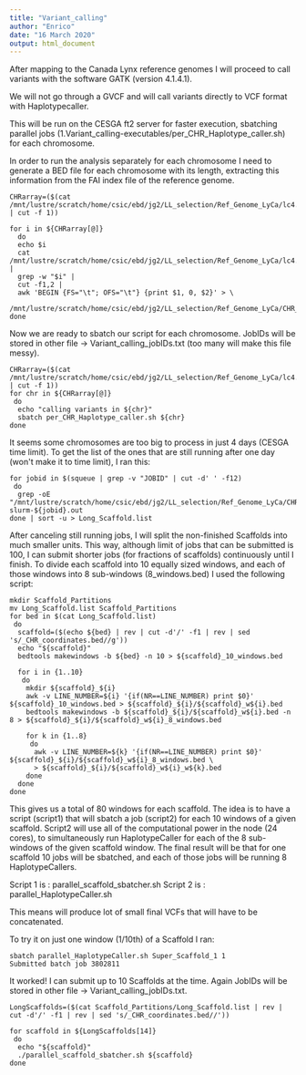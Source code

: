 ```yaml
---
title: "Variant_calling"
author: "Enrico"
date: "16 March 2020"
output: html_document
---
```


After mapping to the Canada Lynx reference genomes I will proceed to call variants with the software GATK (version 4.1.4.1).

We will not go through a GVCF and will call variants directly to VCF format with Haplotypecaller.

This will be run on the CESGA ft2 server for faster execution, sbatching parallel jobs (1.Variant_calling-executables/per_CHR_Haplotype_caller.sh) for each chromosome.

In order to run the analysis separately for each chromosome I need to generate a BED file for each chromosome with its length, extracting this information from the FAI index file of the reference genome.
```
CHRarray=($(cat /mnt/lustre/scratch/home/csic/ebd/jg2/LL_selection/Ref_Genome_LyCa/lc4.fa.fai | cut -f 1))

for i in ${CHRarray[@]}
  do
  echo $i
  cat /mnt/lustre/scratch/home/csic/ebd/jg2/LL_selection/Ref_Genome_LyCa/lc4.fa.fai |
  grep -w "$i" |
  cut -f1,2 |
  awk 'BEGIN {FS="\t"; OFS="\t"} {print $1, 0, $2}' > \
  /mnt/lustre/scratch/home/csic/ebd/jg2/LL_selection/Ref_Genome_LyCa/CHR_BEDs/${i}_CHR_coordinates.bed
done
```
Now we are ready to sbatch our script for each chromosome. JobIDs will be stored in other file -> Variant_calling_jobIDs.txt (too many will make this file messy).
```
CHRarray=($(cat /mnt/lustre/scratch/home/csic/ebd/jg2/LL_selection/Ref_Genome_LyCa/lc4.fa.fai | cut -f 1))
for chr in ${CHRarray[@]}
 do
  echo "calling variants in ${chr}"
  sbatch per_CHR_Haplotype_caller.sh ${chr}
done
```
It seems some chromosomes are too big to process in just 4 days (CESGA time limit).
To get the list of the ones that are still running after one day (won't make it to time limit), I ran this:
```
for jobid in $(squeue | grep -v "JOBID" | cut -d' ' -f12)
 do
  grep -oE "/mnt/lustre/scratch/home/csic/ebd/jg2/LL_selection/Ref_Genome_LyCa/CHR_BEDs/.*_CHR_coordinates.bed" slurm-${jobid}.out
done | sort -u > Long_Scaffold.list
```
After canceling still running jobs, I will split the non-finished Scaffolds into much smaller units. This way, although limit of jobs that can be submitted is 100, I can submit shorter jobs (for fractions of scaffolds) continuously until I finish. To divide each scaffold into 10 equally sized windows, and each of those windows into 8 sub-windows (8_windows.bed) I used the following script:
```
mkdir Scaffold_Partitions
mv Long_Scaffold.list Scaffold_Partitions
for bed in $(cat Long_Scaffold.list)
 do
  scaffold=($(echo ${bed} | rev | cut -d'/' -f1 | rev | sed 's/_CHR_coordinates.bed//g'))
  echo "${scaffold}"
  bedtools makewindows -b ${bed} -n 10 > ${scaffold}_10_windows.bed

  for i in {1..10}
   do
    mkdir ${scaffold}_${i}
    awk -v LINE_NUMBER=${i} '{if(NR==LINE_NUMBER) print $0}' ${scaffold}_10_windows.bed > ${scaffold}_${i}/${scaffold}_w${i}.bed
    bedtools makewindows -b ${scaffold}_${i}/${scaffold}_w${i}.bed -n 8 > ${scaffold}_${i}/${scaffold}_w${i}_8_windows.bed

    for k in {1..8}
     do
      awk -v LINE_NUMBER=${k} '{if(NR==LINE_NUMBER) print $0}' ${scaffold}_${i}/${scaffold}_w${i}_8_windows.bed \
      > ${scaffold}_${i}/${scaffold}_w${i}_w${k}.bed
    done
  done
done
```
This gives us a total of 80 windows for each scaffold. The idea is to have a script (script1) that will sbatch a job (script2) for each 10 windows of a given scaffold. Script2 will use all of the computational power in the node (24 cores), to simultaneously run HaplotypeCaller for each of the 8 sub-windows of the given scaffold window. The final result will be that for one scaffold 10 jobs will be sbatched, and each of those jobs will be running 8 HaplotypeCallers.

Script 1 is : parallel_scaffold_sbatcher.sh
Script 2 is : parallel_HaplotypeCaller.sh

This means will produce lot of small final VCFs that will have to be concatenated.

To try it on just one window (1/10th) of a Scaffold I ran:
```
sbatch parallel_HaplotypeCaller.sh Super_Scaffold_1 1
Submitted batch job 3802811
```
It worked! I can submit up to 10 Scaffolds at the time. Again JobIDs will be stored in other file -> Variant_calling_jobIDs.txt.
```
LongScaffolds=($(cat Scaffold_Partitions/Long_Scaffold.list | rev | cut -d'/' -f1 | rev | sed 's/_CHR_coordinates.bed//'))

for scaffold in ${LongScaffolds[14]}
 do
  echo "${scaffold}"
  ./parallel_scaffold_sbatcher.sh ${scaffold}
done
```
